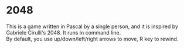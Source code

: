 # 2048
This is a game written in Pascal by a single person, and it is inspired by Gabriele Cirulli's 2048. It runs in command line.  
By default, you use up/down/left/right arrows to move, R key to rewind.
